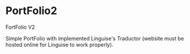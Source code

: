 # PortFolio2
FortFolio V2

Simple PortFolio with implemented Linguise's Traductor (website must be hosted online for Linguise to work properly).
